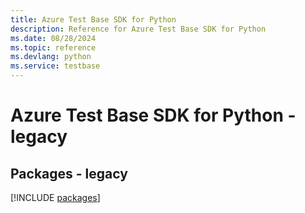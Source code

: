 ```yaml
---
title: Azure Test Base SDK for Python
description: Reference for Azure Test Base SDK for Python
ms.date: 08/28/2024
ms.topic: reference
ms.devlang: python
ms.service: testbase
---
```

# Azure Test Base SDK for Python - legacy
## Packages - legacy
[!INCLUDE [packages](test-base-index.md)]